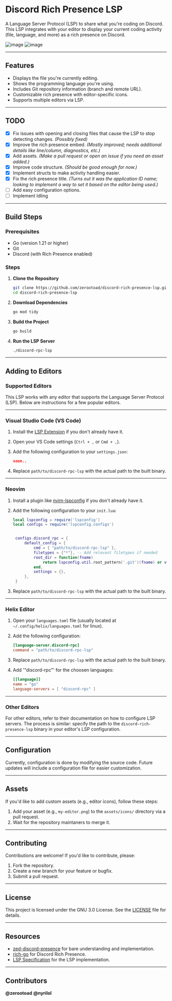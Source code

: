 # Discord Rich Presence LSP

A Language Server Protocol (LSP) to share what you're coding on Discord. This LSP integrates with your editor to display your current coding activity (file, language, and more) as a rich presence on Discord. 

![image](https://github.com/user-attachments/assets/383ba71d-c492-497f-a8c5-553d0363c24e)
![image](https://github.com/user-attachments/assets/da7e4efb-d8c0-4d16-9817-ec2f0964a649)


---

## Features

- Displays the file you're currently editing.
- Shows the programming language you're using.
- Includes Git repository information (branch and remote URL).
- Customizable rich presence with editor-specific icons.
- Supports multiple editors via LSP.

---

## TODO

- [x] Fix issues with opening and closing files that cause the LSP to stop detecting changes. *(Possibly fixed)*
- [x] Improve the rich presence embed. *(Mostly improved; needs additional details like line/column, diagnostics, etc.)*
- [x] Add assets. *(Make a pull request or open an issue if you need an asset added.)*
- [x] Improve code structure. *(Should be good enough for now.)*
- [x] Implement structs to make activity handling easier.
- [x] Fix the rich presence title. *(Turns out it was the application ID name; looking to implement a way to set it based on the editor being used.)*
- [ ] Add easy configuration options.
- [ ] Implement Idling

---

## Build Steps

### Prerequisites

- Go (version 1.21 or higher)
- Git
- Discord (with Rich Presence enabled)

### Steps

1. **Clone the Repository**

   ```bash
   git clone https://github.com/zerootoad/discord-rich-presence-lsp.git
   cd discord-rich-presence-lsp
   ```

2. **Download Dependencies**

   ```bash
   go mod tidy
   ```

3. **Build the Project**

   ```bash
   go build
   ```

4. **Run the LSP Server**

   ```bash
   ./discord-rpc-lsp
   ```

---

## Adding to Editors

### Supported Editors

This LSP works with any editor that supports the Language Server Protocol (LSP). Below are instructions for a few popular editors.

---

### **Visual Studio Code (VS Code)**

1. Install the [LSP Extension](https://marketplace.visualstudio.com/items?itemName=matklad.lsp) if you don't already have it.
2. Open your VS Code settings (`Ctrl + ,` or `Cmd + ,`).
3. Add the following configuration to your `settings.json`:

   ```json
   soon..
   ```

4. Replace `path/to/discord-rpc-lsp` with the actual path to the built binary.

---

### **Neovim**

1. Install a plugin like [nvim-lspconfig](https://github.com/neovim/nvim-lspconfig) if you don't already have it.
2. Add the following configuration to your `init.lua`:

   ```lua
   local lspconfig = require('lspconfig')
   local configs = require('lspconfig.configs')


    configs.discord_rpc = {
        default_config = {
            cmd = { "path/to/discord-rpc-lsp" },
            filetypes = {"*"}, -- Add relevant filetypes if needed
            root_dir = function(fname)
                return lspconfig.util.root_pattern('.git')(fname) or vim.fn.getcwd()
            end,
            settings = {},
        },
    }
   ```

3. Replace `path/to/discord-rpc-lsp` with the actual path to the built binary.

---

### **Helix Editor**

1. Open your `languages.toml` file (usually located at `~/.config/helix/languages.toml` for linux).
2. Add the following configuration:

   ```toml
   [language-server.discord-rpc]
   command = "path/to/discord-rpc-lsp"
   ```

3. Replace `path/to/discord-rpc-lsp` with the actual path to the built binary.
4. Add '"discord-rpc"' for the choosen languages:
   ```toml
   [[language]]
   name = "go"
   language-servers = [ "discord-rpc" ]
   ```


---

### **Other Editors**

For other editors, refer to their documentation on how to configure LSP servers. The process is similar: specify the path to the `discord-rich-presence-lsp` binary in your editor's LSP configuration.

---

## Configuration

Currently, configuration is done by modifying the source code. Future updates will include a configuration file for easier customization.

---

## Assets

If you'd like to add custom assets (e.g., editor icons), follow these steps:

1. Add your asset (e.g., `my-editor.png`) to the `assets/icons/` directory via a pull request.
2. Wait for the repository maintaners to merge it.
   
---

## Contributing

Contributions are welcome! If you'd like to contribute, please:

1. Fork the repository.
2. Create a new branch for your feature or bugfix.
3. Submit a pull request.

---

## License

This project is licensed under the GNU 3.0 License. See the [LICENSE](LICENSE) file for details.

---

## Resources

- [zed-discord-presence](https://github.com/xHyroM/zed-discord-presence) for bare understanding and implementation.
- [rich-go](https://github.com/hugolgst/rich-go) for Discord Rich Presence.
- [LSP Specification](https://microsoft.github.io/language-server-protocol/specifications/lsp/3.17/specification/) for the LSP implementation.

---

## Contributors
**@zerootoad**
**@nyrilol**
